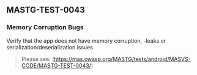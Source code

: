 ##  MASTG-TEST-0043

### Memory Corruption Bugs

Verify that the app does not have memory corruption, -leaks or serialization/deserialization issues

> Please see: (https://mas.owasp.org/MASTG/tests/android/MASVS-CODE/MASTG-TEST-0043/)